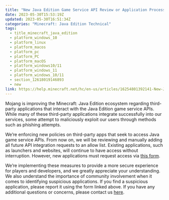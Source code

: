 ```yaml
---
title: "New Java Edition Game Service API Review or Application Process "
date: 2023-05-30T15:53:19Z
updated: 2023-05-30T16:51:34Z
categories: "Minecraft: Java Edition Technical"
tags:
  - title_minecraft_java_edition
  - platform_windows_10
  - platform_linux
  - platform_macos
  - platform_pc
  - platform_PC
  - platform_macOS
  - platform_windows10/11
  - platform_windows_11
  - platform_windows_10/11
  - section_12618019146893
  - new
link: https://help.minecraft.net/hc/en-us/articles/16254801392141-New-Java-Edition-Game-Service-API-Review-or-Application-Process-
---
```


Mojang is improving the Minecraft: Java Edition ecosystem regarding third-party applications that interact with the Java Edition game service APIs. While many of these third-party applications integrate successfully into our services, some attempt to maliciously exploit our users through methods such as phishing attempts.   

We’re enforcing new policies on third-party apps that seek to access Java game service APIs. From now on, we will be reviewing and manually adding all future API integration requests to an allow list. Existing applications, such as launchers and websites, will continue to have access without interruption. However, new applications must request access via [this form](https://aka.ms/mce-reviewappid).

We’re implementing these measures to provide a more secure experience for players and developers, and we greatly appreciate your understanding. We also understand the importance of community involvement when it comes to identifying suspicious applications. If you find a suspicious application, please report it using the form linked above. If you have any additional questions or concerns, please contact us [here](mailto:enforce@minecraft.net).
